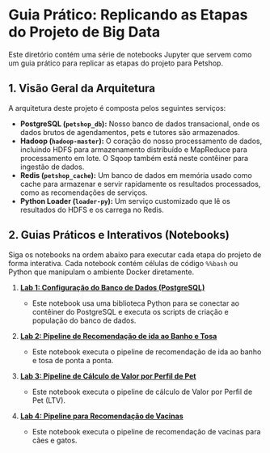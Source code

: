 # Guia Prático: Replicando as Etapas do Projeto de Big Data

Este diretório contém uma série de notebooks Jupyter que servem como um guia prático para replicar as etapas do projeto para Petshop.

## 1. Visão Geral da Arquitetura

A arquitetura deste projeto é composta pelos seguintes serviços:

- **PostgreSQL (`petshop_db`):** Nosso banco de dados transacional, onde os dados brutos de agendamentos, pets e tutores são armazenados.
- **Hadoop (`hadoop-master`):** O coração do nosso processamento de dados, incluindo HDFS para armazenamento distribuído e MapReduce para processamento em lote. O Sqoop também está neste contêiner para ingestão de dados.
- **Redis (`petshop_cache`):** Um banco de dados em memória usado como cache para armazenar e servir rapidamente os resultados processados, como as recomendações de serviços.
- **Python Loader (`loader-py`):** Um serviço customizado que lê os resultados do HDFS e os carrega no Redis.

## 2. Guias Práticos e Interativos (Notebooks)

Siga os notebooks na ordem abaixo para executar cada etapa do projeto de forma interativa. Cada notebook contém células de código `%%bash` ou Python que manipulam o ambiente Docker diretamente.

1.  **[Lab 1: Configuração do Banco de Dados (PostgreSQL)](./lab1-postgresql-setup.ipynb)**
    *   Este notebook usa uma biblioteca Python para se conectar ao contêiner do PostgreSQL e executa os scripts de criação e população do banco de dados.

2.  **[Lab 2: Pipeline de Recomendação de ida ao Banho e Tosa](./lab2-pipeline-banho-e-tosa-predicao.ipynb)**
    *   Este notebook executa o pipeline de recomendação de ida ao banho e tosa de ponta a ponta.

3.  **[Lab 3: Pipeline de Cálculo de Valor por Perfil de Pet](./lab3-pipeline-valor-por-perfil.ipynb)**
    *   Este notebook executa o pipeline de cálculo de Valor por Perfil de Pet (LTV).

4.  **[Lab 4: Pipeline para Recomendação de Vacinas](./lab4-pipeline-vacinacao-predicao.ipynb)**
    *   Este notebook executa o pipeline de recomendação de vacinas para cães e gatos.
